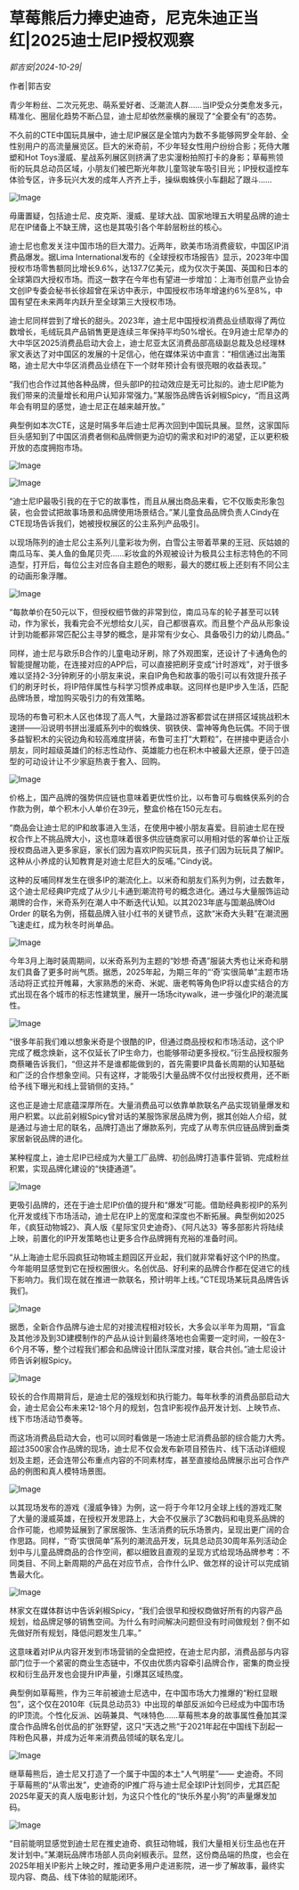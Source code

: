 # 草莓熊后力捧史迪奇，尼克朱迪正当红|2025迪士尼IP授权观察

*郭吉安|2024-10-29|*

作者|郭吉安

青少年粉丝、二次元死忠、萌系爱好者、泛潮流人群……当IP受众分类愈发多元，精准化、圈层化趋势不断凸显，迪士尼却依然豪横的展现了“全要全有”的态势。

不久前的CTE中国玩具展中，迪士尼IP展区是全馆内为数不多能够网罗全年龄、全性别用户的高流量展览区。巨大的米奇前，不少年轻女性用户纷纷合影；死侍大雕塑和Hot Toys漫威、星战系列展区则挤满了忠实漫粉拍照打卡的身影；草莓熊领衔的玩具总动员区域，小朋友们被巴斯光年款儿童驾驶车吸引目光；IP授权遥控车体验专区，许多玩兴大发的成年人齐齐上手，操纵蜘蛛侠小车翻起了跟斗……

![Image](https://mp.toutiao.com/mp/agw/article_material/open_image/get?code=ZGQ4NWIzOGEyMDE2N2U2ZTAxMGViNzk3YjY3NjA2NGYsMTczMDIxNjAwMDg5Nw==)

毋庸置疑，包括迪士尼、皮克斯、漫威、星球大战、国家地理五大明星品牌的迪士尼在IP储备上不缺王牌，这也是其吸引各个年龄层粉丝的核心。

迪士尼也愈发关注中国市场的巨大潜力。近两年，欧美市场消费疲软，中国区IP消费品爆发。据Lima International发布的《全球授权市场报告》显示，2023年中国授权市场零售额同比增长9.6%，达137.7亿美元，成为仅次于美国、英国和日本的全球第四大授权市场。而这一数字在今年也有望进一步增加：上海市创意产业协会文创IP专委会秘书长徐超曾在采访中表示，中国授权市场年增速约6%至8%，中国有望在未来两年内跃升至全球第三大授权市场。

迪士尼同样尝到了增长的甜头。2023年，迪士尼中国授权消费品业绩取得了两位数增长，毛绒玩具产品销售更是连续三年保持平均50%增长。在9月迪士尼举办的大中华区2025消费品启动大会上，迪士尼亚太区消费品部高级副总裁及总经理林家文表达了对中国区的发展的十足信心，他在媒体采访中直言：“相信通过出海策略，迪士尼大中华区消费品业绩在下一个财年预计会有很亮眼的收益表现。”

“我们也合作过其他各种品牌，但头部IP的拉动效应是无可比拟的。迪士尼IP能为我们带来的流量增长和用户认知非常强力。”某服饰品牌告诉剁椒Spicy，“而且这两年会有明显的感觉，迪士尼正在越来越开放。”

典型例如本次CTE，这是时隔多年后迪士尼再次回到中国玩具展。显然，这家国际巨头感知到了中国区消费者侧和品牌侧更为迫切的需求和对IP的渴望，正以更积极开放的态度拥抱市场。

![Image](https://mp.toutiao.com/mp/agw/article_material/open_image/get?code=MDdjOTE4YWI3OWNkNmU3ZmY3Nzc0MmQ5MWE1ZjZlYmIsMTczMDIxNjAwMDg5Nw==)

![Image](https://mp.toutiao.com/mp/agw/article_material/open_image/get?code=MTU2ZGI4OTVlOGViZjEzODk3NDI5N2NlMjczYTJiYzYsMTczMDIxNjAwMDg5Nw==)

“迪士尼IP最吸引我的在于它的故事性，而且从展出商品来看，它不仅贩卖形象包装，也会尝试把故事场景和品牌使用场景结合。”某儿童食品品牌负责人Cindy在CTE现场告诉我们，她被授权展区的公主系列产品吸引。

以现场陈列的迪士尼公主系列儿童彩妆为例，白雪公主带着苹果的王冠、灰姑娘的南瓜马车、美人鱼的鱼尾贝壳……彩妆盒的外观被设计为极具公主标志特色的不同造型，打开后，每位公主对应各自主题色的眼影，最大的腮红板上还刻有不同公主的动画形象浮雕。

![Image](https://mp.toutiao.com/mp/agw/article_material/open_image/get?code=OWU5NTJhNDdmMmVlYmVhZmNkYmY0NjUyZTAxYjAyMDIsMTczMDIxNjAwMDg5OA==)

“每款单价在50元以下，但授权细节做的非常到位，南瓜马车的轮子甚至可以转动，作为家长，我看完会不光想给女儿买，自己都很喜欢。而且整个产品从形象设计到功能都非常匹配公主寻梦的概念，是非常有少女心、具备吸引力的幼儿商品。”

同样，迪士尼与欧乐B合作的儿童电动牙刷，除了外观图案，还设计了卡通角色的智能提醒功能，在连接对应的APP后，可以直接把刷牙变成“计时游戏”，对于很多难以坚持2-3分钟刷牙的小朋友来说，来自IP角色和故事的吸引可以有效提升孩子们的刷牙时长，将IP陪伴属性与科学习惯养成串联。这同样也是IP步入生活，匹配品牌场景，增加购买吸引力的有效策略。

现场的布鲁可积木人区也体现了高人气，大量路过游客都尝试在拼搭区域挑战积木速拼——沿说明书拼出漫威系列中的蜘蛛侠、钢铁侠、雷神等角色玩偶。不同于很多益智积木的尖锐边角和较高难度拼装，布鲁可主打“大颗粒”，在拼接中更适合小朋友，同时超级英雄们的标志性动作、英雄能力也在积木中被最大还原，便于凹造型的可动设计让不少家庭热衷于套入、回购。

![Image](https://mp.toutiao.com/mp/agw/article_material/open_image/get?code=MWM1OGQwZmU2MmRlN2VjZDkxMzEyOWZiMDJiMjk0NDcsMTczMDIxNjAwMDg5OA==)

价格上，国产品牌的强势供应链也意味着更优性价比，以布鲁可与蜘蛛侠系列的合作款为例，单个积木小人单价在39元，整盒价格在150元左右。

“商品会让迪士尼的IP和故事进入生活，在使用中被小朋友喜爱。目前迪士尼在授权合作上不挑品牌大小，这也意味着很多供应链商家可以用相对低的客单价让正版授权商品进入更多家庭，家长们因为喜欢IP购买玩具，孩子们因为玩玩具了解IP。这种从小养成的认知教育是对迪士尼巨大的反哺。”Cindy说。

这种的反哺同样发生在很多IP的潮流化上。以米奇和朋友们系列为例，过去数年，这个迪士尼经典IP完成了从少儿卡通到潮流符号的概念进化。通过与大量服饰运动潮牌的合作，米奇系列在潮人中不断迭代认知。以其2023年底与国潮品牌Old Order 的联名为例，搭载品牌入驻小红书的关键节点，这款“米奇大头鞋”在潮流圈飞速走红，成为秋冬时尚单品。

![Image](https://mp.toutiao.com/mp/agw/article_material/open_image/get?code=YzAyZmI5OGY2YTcxYjEzZmM3OGNkMmRhOGVlNzE4N2UsMTczMDIxNjAwMDg5OA==)

今年3月上海时装周期间，以米奇系列为主题的“妙想·奇遇”服装大秀也让米奇和朋友们具备了更多时尚气质。据悉，2025年起，为期三年的“‘奇’实很简单”主题市场活动将正式拉开帷幕，大家熟悉的米奇、米妮、唐老鸭等角色IP将以虚实结合的方式出现在各个城市的标志性建筑里，展开一场场citywalk，进一步强化IP的潮流属性。

![Image](https://mp.toutiao.com/mp/agw/article_material/open_image/get?code=YTE4NmVmY2ZkMzdlZmE5YzEzMjk0NDBlOTEwNzY4NTgsMTczMDIxNjAwMDg5OA==)

“很多年前我们难以想象米奇是个很酷的IP，但通过商品授权和市场活动，这个IP完成了概念焕新，这不仅延长了IP生命力，也能够带动更多授权。”衍生品授权服务商蔡曦告诉我们，“但这并不是谁都能做到的，首先需要IP具备长周期的认知基础和广泛的合作想象空间。只有这样，才能吸引大量品牌不仅付出授权费用，还不断给予线下曝光和线上营销侧的支持。”

这也正是迪士尼底蕴深厚所在。大量消费品可以依靠单款联名产品实现销量爆发和用户积累。以此前剁椒Spicy曾对话的某服饰家居品牌为例，据其创始人介绍，就是通过与迪士尼的联名，品牌打造出了爆款系列，完成了从粤东供应链品牌到垂类家居新锐品牌的进化。

某种程度上，迪士尼IP已经成为大量工厂品牌、初创品牌打造事件营销、完成粉丝积累，实现品牌化建设的“快捷通道”。

![Image](https://mp.toutiao.com/mp/agw/article_material/open_image/get?code=ODFmYzFkYjRmMmNmZTM3YmE1ZDUyZWFiNDc1ZWFkMjUsMTczMDIxNjAwMDg5OA==)

更吸引品牌的，还在于迪士尼IP价值的提升和“爆发”可能。借助经典影视IP的系列化开发或线下市场活动，迪士尼在IP上的宽度和深度也不断拓展。典型例如2025年，《疯狂动物城2》、真人版《星际宝贝史迪奇》、《阿凡达3》等多部影片将陆续上映，前置化的IP开发策略也让更多合作品牌拥有充裕的准备时间。

“从上海迪士尼乐园疯狂动物城主题园区开业起，我们就非常看好这个IP的热度。今年能明显感觉到它在授权圈很火。名创优品、好利来的品牌合作都在促进它的线下影响力。我们现在就在推进一款联名，预计明年上线。”CTE现场某玩具品牌告诉我们。

![Image](https://mp.toutiao.com/mp/agw/article_material/open_image/get?code=MjU2NDQzMzkzNDJjMjZiNjA0NWI0NWMwZjhkMmM5YzcsMTczMDIxNjAwMDg5OA==)

据悉，全新合作品牌与迪士尼的对接流程相对较长，大多会以半年为周期，“盲盒及其他涉及到3D建模制作的产品从设计到最终落地也会需要一定时间，一般在3-6个月不等，整个过程我们都会和品牌设计团队深度对接，联合共创。”迪士尼设计师告诉剁椒Spicy。

![Image](https://mp.toutiao.com/mp/agw/article_material/open_image/get?code=NTdlZjM5NTQ1NWI2ZjI4MTkxMjFkZjRhOGJmZTUxYjgsMTczMDIxNjAwMDg5OA==)

较长的合作周期背后，是迪士尼的强规划和执行能力。每年秋季的消费品部启动大会，迪士尼会公布未来12-18个月的规划，包含IP影视作品开发计划、上映节点、线下市场活动节奏等。

而这场消费品启动大会，也可以同时看做是一场迪士尼消费品部的综合能力大秀。超过3500家合作品牌的现场，迪士尼不仅会发布新项目预告片、线下活动详细规划及主题，还会连带公布重点内容的不同素材库，甚至直接给品牌展示出可合作产品的例图和真人模特场景图。

![Image](https://mp.toutiao.com/mp/agw/article_material/open_image/get?code=OGVmMzBjODhmMDc5YmI2NmUyMDFjOTgxNGM0YzQyYmMsMTczMDIxNjAwMDg5OA==)

以其现场发布的游戏《漫威争锋》为例，这一将于今年12月全球上线的游戏汇聚了大量的漫威英雄，在授权开发思路上，大会不仅展示了3C数码和电竞系品牌的合作可能，也顺势延展到了家居服饰、生活消费的玩乐场景内，呈现出更广阔的合作思路。同样，“‘奇’实很简单”系列的潮流品开发，玩具总动员30周年系列活动企划中与儿童品牌商品的合作空间，都以细致且直观的呈现方式给现场品牌参考：不同类目、不同上新周期的产品在对应节点，合作什么IP、做怎样的设计可以完成销售最大化。

![Image](https://mp.toutiao.com/mp/agw/article_material/open_image/get?code=ZGI0ODA3Y2UzMmI4YmVlNTY3M2NhYzA1YWIwM2EzODEsMTczMDIxNjAwMDg5OA==)

林家文在媒体群访中告诉剁椒Spicy，“我们会很早和授权商做好所有的内容产品规划，给品牌足够的销售空间。为什么有时间解决问题但没有时间做规划？倒不如先做好所有规划，降低问题发生几率。”

这意味着对IP从内容开发到市场营销的全盘把控，在迪士尼内部，消费品部与内容部门位于一个紧密的商业生态链中，不仅由优质内容牵引品牌合作，密集的商业授权和衍生品开发也会提升IP声量，引爆其区域热度。

典型例如草莓熊，作为三年前被迪士尼选中，在中国市场大力推爆的“粉红显眼包”，这个仅在2010年《玩具总动员3》中出现的单部反派如今已经成为中国市场的IP顶流。个性化反派、凶萌兼具、气味特色……草莓熊本身的故事属性叠加其深度合作品牌名创优品的扩张野望，这只“天选之熊”于2021年起在中国线下刮起一阵粉色风暴，并成为近年来消费品领域的联名宠儿。

![Image](https://mp.toutiao.com/mp/agw/article_material/open_image/get?code=YTFmYTgwNGU5ZWQ5ZmZmY2I5MDBkZjNmMDQyNWUzYzQsMTczMDIxNjAwMDg5OA==)

继草莓熊后，迪士尼又打造了一个属于中国的本土“人气明星”—— 史迪奇。不同于草莓熊的“从零出发”，史迪奇的IP推广将与迪士尼全球IP计划同步，尤其匹配2025年夏天的真人版电影计划，为这只个性化的“快乐外星小狗”的声量爆发加码。

![Image](https://mp.toutiao.com/mp/agw/article_material/open_image/get?code=NzgxZjRiNjhkMGYwYzAzM2NhNmY3ZTY4MTBkZTQzM2MsMTczMDIxNjAwMDg5OA==)

“目前能明显感觉到迪士尼在推史迪奇、疯狂动物城，我们大量相关衍生品也在开发计划中。”某潮玩品牌市场部人员向剁椒表示。显然，这份商品端的热度，也会在2025年相关IP影片上映之时，推动更多用户走进影院，进一步了解故事，最终实现内容、商品、线下体验的赋能闭环。

